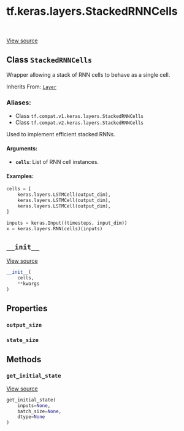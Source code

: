 <div itemscope itemtype="http://developers.google.com/ReferenceObject">
<meta itemprop="name" content="tf.keras.layers.StackedRNNCells" />
<meta itemprop="path" content="Stable" />
<meta itemprop="property" content="output_size"/>
<meta itemprop="property" content="state_size"/>
<meta itemprop="property" content="__init__"/>
<meta itemprop="property" content="get_initial_state"/>
</div>

# tf.keras.layers.StackedRNNCells

<!-- Insert buttons -->

<table class="tfo-notebook-buttons tfo-api" align="left">
</table>

<a target="_blank" href="/code/stable/tensorflow/python/keras/layers/recurrent.py">View source</a>



## Class `StackedRNNCells`

<!-- Start diff -->
Wrapper allowing a stack of RNN cells to behave as a single cell.

Inherits From: [`Layer`](../../../tf/keras/layers/Layer.md)

### Aliases:

* Class `tf.compat.v1.keras.layers.StackedRNNCells`
* Class `tf.compat.v2.keras.layers.StackedRNNCells`


<!-- Placeholder for "Used in" -->

Used to implement efficient stacked RNNs.

#### Arguments:


* <b>`cells`</b>: List of RNN cell instances.


#### Examples:



```python
cells = [
    keras.layers.LSTMCell(output_dim),
    keras.layers.LSTMCell(output_dim),
    keras.layers.LSTMCell(output_dim),
]

inputs = keras.Input((timesteps, input_dim))
x = keras.layers.RNN(cells)(inputs)
```

<h2 id="__init__"><code>__init__</code></h2>

<a target="_blank" href="/code/stable/tensorflow/python/keras/layers/recurrent.py">View source</a>

``` python
__init__(
    cells,
    **kwargs
)
```






## Properties

<h3 id="output_size"><code>output_size</code></h3>




<h3 id="state_size"><code>state_size</code></h3>






## Methods

<h3 id="get_initial_state"><code>get_initial_state</code></h3>

<a target="_blank" href="/code/stable/tensorflow/python/keras/layers/recurrent.py">View source</a>

``` python
get_initial_state(
    inputs=None,
    batch_size=None,
    dtype=None
)
```






